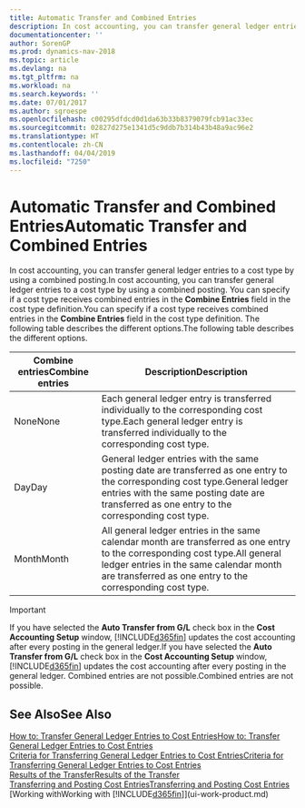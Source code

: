 ```yaml
---
title: Automatic Transfer and Combined Entries
description: In cost accounting, you can transfer general ledger entries to a cost type by using a combined posting. You can specify if a cost type receives combined entries in the **Combine Entries** field in the cost type definition. The following table describes the different options.
documentationcenter: ''
author: SorenGP
ms.prod: dynamics-nav-2018
ms.topic: article
ms.devlang: na
ms.tgt_pltfrm: na
ms.workload: na
ms.search.keywords: ''
ms.date: 07/01/2017
ms.author: sgroespe
ms.openlocfilehash: c00295dfdcd0d1da63b33b8379079fcb91ac33ec
ms.sourcegitcommit: 02827d275e1341d5c9ddb7b314b43b48a9ac96e2
ms.translationtype: HT
ms.contentlocale: zh-CN
ms.lasthandoff: 04/04/2019
ms.locfileid: "7250"
---
```

# <a name="automatic-transfer-and-combined-entries"></a><span data-ttu-id="8f683-105">Automatic Transfer and Combined Entries</span><span class="sxs-lookup"><span data-stu-id="8f683-105">Automatic Transfer and Combined Entries</span></span>
<span data-ttu-id="8f683-106">In cost accounting, you can transfer general ledger entries to a cost type by using a combined posting.</span><span class="sxs-lookup"><span data-stu-id="8f683-106">In cost accounting, you can transfer general ledger entries to a cost type by using a combined posting.</span></span> <span data-ttu-id="8f683-107">You can specify if a cost type receives combined entries in the **Combine Entries** field in the cost type definition.</span><span class="sxs-lookup"><span data-stu-id="8f683-107">You can specify if a cost type receives combined entries in the **Combine Entries** field in the cost type definition.</span></span> <span data-ttu-id="8f683-108">The following table describes the different options.</span><span class="sxs-lookup"><span data-stu-id="8f683-108">The following table describes the different options.</span></span>  

|<span data-ttu-id="8f683-109">Combine entries</span><span class="sxs-lookup"><span data-stu-id="8f683-109">Combine entries</span></span>|<span data-ttu-id="8f683-110">Description</span><span class="sxs-lookup"><span data-stu-id="8f683-110">Description</span></span>|  
|---------------------|-----------------|  
|<span data-ttu-id="8f683-111">None</span><span class="sxs-lookup"><span data-stu-id="8f683-111">None</span></span>|<span data-ttu-id="8f683-112">Each general ledger entry is transferred individually to the corresponding cost type.</span><span class="sxs-lookup"><span data-stu-id="8f683-112">Each general ledger entry is transferred individually to the corresponding cost type.</span></span>|  
|<span data-ttu-id="8f683-113">Day</span><span class="sxs-lookup"><span data-stu-id="8f683-113">Day</span></span>|<span data-ttu-id="8f683-114">General ledger entries with the same posting date are transferred as one entry to the corresponding cost type.</span><span class="sxs-lookup"><span data-stu-id="8f683-114">General ledger entries with the same posting date are transferred as one entry to the corresponding cost type.</span></span>|  
|<span data-ttu-id="8f683-115">Month</span><span class="sxs-lookup"><span data-stu-id="8f683-115">Month</span></span>|<span data-ttu-id="8f683-116">All general ledger entries in the same calendar month are transferred as one entry to the corresponding cost type.</span><span class="sxs-lookup"><span data-stu-id="8f683-116">All general ledger entries in the same calendar month are transferred as one entry to the corresponding cost type.</span></span>|  

> [!IMPORTANT]  
>  <span data-ttu-id="8f683-117">If you have selected the **Auto Transfer from G/L** check box in the **Cost Accounting Setup** window, [!INCLUDE[d365fin](includes/d365fin_md.md)] updates the cost accounting after every posting in the general ledger.</span><span class="sxs-lookup"><span data-stu-id="8f683-117">If you have selected the **Auto Transfer from G/L** check box in the **Cost Accounting Setup** window, [!INCLUDE[d365fin](includes/d365fin_md.md)] updates the cost accounting after every posting in the general ledger.</span></span> <span data-ttu-id="8f683-118">Combined entries are not possible.</span><span class="sxs-lookup"><span data-stu-id="8f683-118">Combined entries are not possible.</span></span>  

## <a name="see-also"></a><span data-ttu-id="8f683-119">See Also</span><span class="sxs-lookup"><span data-stu-id="8f683-119">See Also</span></span>  
 [<span data-ttu-id="8f683-120">How to: Transfer General Ledger Entries to Cost Entries</span><span class="sxs-lookup"><span data-stu-id="8f683-120">How to: Transfer General Ledger Entries to Cost Entries</span></span>](finance-how-to-transfer-general-ledger-entries-to-cost-entries.md)   
 [<span data-ttu-id="8f683-121">Criteria for Transferring General Ledger Entries to Cost Entries</span><span class="sxs-lookup"><span data-stu-id="8f683-121">Criteria for Transferring General Ledger Entries to Cost Entries</span></span>](finance-criteria-for-transferring-general-ledger-entries-to-cost-entries.md)   
 [<span data-ttu-id="8f683-122">Results of the Transfer</span><span class="sxs-lookup"><span data-stu-id="8f683-122">Results of the Transfer</span></span>](finance-results-of-the-transfer.md)   
 [<span data-ttu-id="8f683-123">Transferring and Posting Cost Entries</span><span class="sxs-lookup"><span data-stu-id="8f683-123">Transferring and Posting Cost Entries</span></span>](finance-transfer-and-post-cost-entries.md)  
 [<span data-ttu-id="8f683-124">Working with</span><span class="sxs-lookup"><span data-stu-id="8f683-124">Working with</span></span> [!INCLUDE[d365fin](includes/d365fin_md.md)]](ui-work-product.md)
